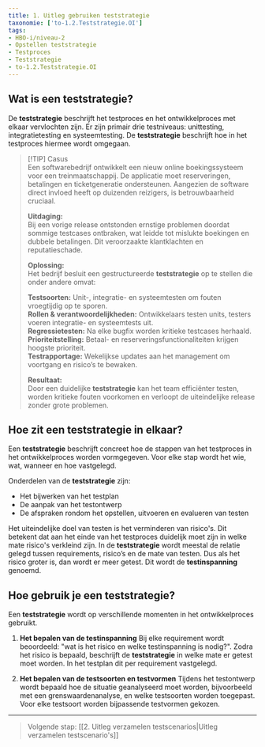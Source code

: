 ```yaml
---
title: 1. Uitleg gebruiken teststrategie
taxonomie: ['to-1.2.Teststrategie.OI']
tags:
- HBO-i/niveau-2
- Opstellen teststrategie
- Testproces
- Teststrategie
- to-1.2.Teststrategie.OI
---
```


## Wat is een teststrategie?
De **teststrategie** beschrijft het testproces en het ontwikkelproces met elkaar vervlochten zijn. Er zijn primair drie testniveaus: unittesting, integratietesting en systeemtesting. De **teststrategie** beschrijft hoe in het testproces hiermee wordt omgegaan.

> [!TIP] Casus  
> Een softwarebedrijf ontwikkelt een nieuw online boekingssysteem voor een treinmaatschappij. De applicatie moet reserveringen, betalingen en ticketgeneratie ondersteunen. Aangezien de software direct invloed heeft op duizenden reizigers, is betrouwbaarheid cruciaal.
> 
> **Uitdaging:**  
> Bij een vorige release ontstonden ernstige problemen doordat sommige testcases ontbraken, wat leidde tot mislukte boekingen en dubbele betalingen. Dit veroorzaakte klantklachten en reputatieschade.
> 
> **Oplossing:**  
> Het bedrijf besluit een gestructureerde **teststrategie** op te stellen die onder andere omvat:
> 
> **Testsoorten:** Unit-, integratie- en systeemtesten om fouten vroegtijdig op te sporen.  
> **Rollen & verantwoordelijkheden:** Ontwikkelaars testen units, testers voeren integratie- en systeemtests uit.  
> **Regressietesten:** Na elke bugfix worden kritieke testcases herhaald.  
> **Prioriteitstelling:** Betaal- en reserveringsfunctionaliteiten krijgen hoogste prioriteit.  
> **Testrapportage:** Wekelijkse updates aan het management om voortgang en risico’s te bewaken.  
>  
> **Resultaat:**  
> Door een duidelijke **teststrategie** kan het team efficiënter testen, worden kritieke fouten voorkomen en verloopt de uiteindelijke release zonder grote problemen.

## Hoe zit een teststrategie in elkaar?
Een **teststrategie** beschrijft concreet hoe de stappen van het testproces in het ontwikkelproces worden vormgegeven. Voor elke stap wordt het wie, wat, wanneer en hoe vastgelegd.

Onderdelen van de **teststrategie** zijn: 
- Het bijwerken van het testplan
- De aanpak van het testontwerp
- De afspraken rondom het opstellen, uitvoeren en evalueren van testen

Het uiteindelijke doel van testen is het verminderen van risico's. Dit betekent dat aan het einde van het testproces duidelijk moet zijn in welke mate risico's verkleind zijn.
In de **teststrategie** wordt meestal de relatie gelegd tussen requirements, risico’s en de mate van testen. Dus als het risico groter is, dan wordt er meer getest. Dit wordt de **testinspanning** genoemd.

## Hoe gebruik je een teststrategie?
Een **teststrategie** wordt op verschillende momenten in het ontwikkelproces gebruikt.

1. **Het bepalen van de testinspanning**
Bij elke requirement wordt beoordeeld: "wat is het risico en welke testinspanning is nodig?". Zodra het risico is bepaald, beschrijft de **teststrategie** in welke mate er getest moet worden. In het testplan dit per requirement vastgelegd.

2. **Het bepalen van de testsoorten en testvormen**
Tijdens het testontwerp wordt bepaald hoe de situatie geanalyseerd moet worden, bijvoorbeeld met een grenswaardenanalyse, en welke testsoorten worden toegepast. Voor elke testsoort worden bijpassende testvormen gekozen.

---

> Volgende stap: [[2. Uitleg verzamelen testscenarios|Uitleg verzamelen testscenario's]]
